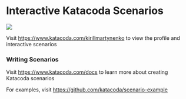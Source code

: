 # Interactive Katacoda Scenarios

[![](http://shields.katacoda.com/katacoda/kirillmartynenko/count.svg)](https://www.katacoda.com/kirillmartynenko "Get your profile on Katacoda.com")

Visit https://www.katacoda.com/kirillmartynenko to view the profile and interactive scenarios

### Writing Scenarios
Visit https://www.katacoda.com/docs to learn more about creating Katacoda scenarios

For examples, visit https://github.com/katacoda/scenario-example
